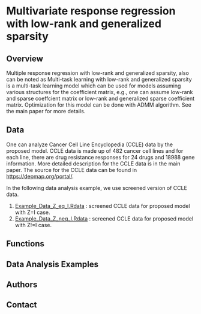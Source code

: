 # Multivariate response regression with low-rank and generalized sparsity

## Overview

Multiple response regression with low-rank and generalized sparsity, also can be noted as Multi-task learning with low-rank and generalized sparsity is a multi-task learning model which can be used for models assuming various structures for the coefficient matrix, e.g., one can assume low-rank and sparse coeffcient matrix or low-rank and generalized sparse coefficient matrix. Optimization for this model can be done with ADMM algorithm. See the main paper for more details.

## Data

One can analyze Cancer Cell Line Encyclopedia (CCLE) data by the proposed model. CCLE data is made up of 482 cancer cell lines and for each line, there are drug resistance responses for 24 drugs and 18988 gene information. More detailed description for the CCLE data is in the main paper. The source for the CCLE data can be found in https://depmap.org/portal/.

In the following data analysis example, we use screened version of CCLE data. 

1. [Example_Data_Z_eq_I.Rdata](https://github.com/Stat-Y/Multivariate-response-regression-with-low-rank-and-generalizd-sparsity/blob/main/Example_Data_Z_eq_I.Rdata) : screened CCLE data for proposed model with Z=I case.
2. [Example_Data_Z_neq_I.Rdata](https://github.com/Stat-Y/Multivariate-response-regression-with-low-rank-and-generalizd-sparsity/blob/main/Example_Data_Z_neq_I.Rdata) : screened CCLE data for proposed model with Z!=I case.

## Functions


## Data Analysis Examples

## Authors

## Contact
